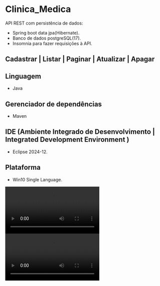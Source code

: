 # Clinica_Medica
API REST com persistência de dados:
- Spring boot data jpa(Hibernate).
- Banco de dados postgreSQL(17). 
- Insomnia para fazer requisições à API.

## Cadastrar | Listar | Paginar | Atualizar | Apagar
 
## Linguagem  
- Java
  
## Gerenciador de dependências  
  - Maven

## IDE (Ambiente Integrado de Desenvolvimento | Integrated Development Environment )
- Eclipse 2024-12.
  
## Plataforma
- Win10 Single Language.


<video controls width="300">
  <source src="/api/arquivos-do-projeto/cadastrar-listar-paginar-atualizar-apagar.webm" type="video/webm" />

  <source src="/api/arquivos-do-projeto/apagar-recuperar.webm" type="video/webm" />
 
</video>   

<video controls width="300">

  <source src="/api/arquivos-do-projeto/apagar-recuperar.webm" type="video/webm" />
 
</video> 

    
  <!--  ![<Alt text>](api/arquivos-do-projeto/Iniciando-projeto.mp4) >       
          
    ![<Alt text>](api/arquivos-do-projeto/inserção-2.jpg)  -->



      



     
      
    

